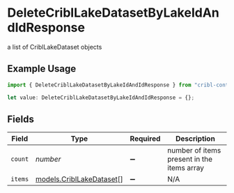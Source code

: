 # DeleteCriblLakeDatasetByLakeIdAndIdResponse

a list of CriblLakeDataset objects

## Example Usage

```typescript
import { DeleteCriblLakeDatasetByLakeIdAndIdResponse } from "cribl-control-plane/models/operations";

let value: DeleteCriblLakeDatasetByLakeIdAndIdResponse = {};
```

## Fields

| Field                                                         | Type                                                          | Required                                                      | Description                                                   |
| ------------------------------------------------------------- | ------------------------------------------------------------- | ------------------------------------------------------------- | ------------------------------------------------------------- |
| `count`                                                       | *number*                                                      | :heavy_minus_sign:                                            | number of items present in the items array                    |
| `items`                                                       | [models.CriblLakeDataset](../../models/cribllakedataset.md)[] | :heavy_minus_sign:                                            | N/A                                                           |